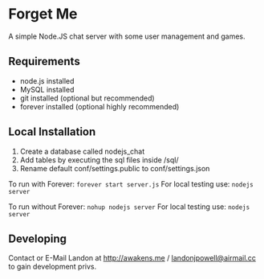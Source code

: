 Forget Me
================

A simple Node.JS chat server with some user management and games.

## Requirements
* node.js installed
* MySQL installed
* git installed (optional but recommended)
* forever installed (optional highly recommended)

## Local Installation
1. Create a database called nodejs_chat
2. Add tables by executing the sql files inside /sql/
3. Rename default conf/settings.public to conf/settings.json

To run with Forever:
`forever start server.js`
For local testing use:
`nodejs server`

To run without Forever:
`nohup nodejs server`
For local testing use:
`nodejs server`

## Developing
Contact or E-Mail Landon at http://awakens.me / landonjpowell@airmail.cc to gain development privs. 
